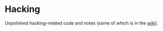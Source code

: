 # Hacking
Unpolished hacking-related code and notes (some of which is in the [wiki](https://github.com/acut3/hacking/wiki)).
